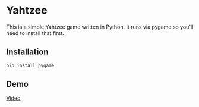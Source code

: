 # Yahtzee

This is a simple Yahtzee game written in Python. It runs via pygame so you'll need to install that first.

## Installation

```bash
pip install pygame
```

## Demo

[Video](https://user-images.githubusercontent.com/76120358/194731904-04166acf-4799-4af3-86bd-9f5c963fae9f.mp4)
